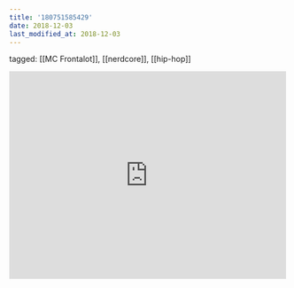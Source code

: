 ```yaml
---
title: '180751585429'
date: 2018-12-03
last_modified_at: 2018-12-03
---
```

tagged: [[MC Frontalot]], [[nerdcore]], [[hip-hop]]
<iframe allow="accelerometer; autoplay; clipboard-write; encrypted-media; gyroscope; picture-in-picture" allowfullscreen="" frameborder="0" height="375" id="youtube_iframe" src="https://www.youtube.com/embed/i7j_CiY5WG4?feature=oembed&amp;enablejsapi=1&amp;origin=https://safe.txmblr.com&amp;wmode=opaque" width="500"></iframe>